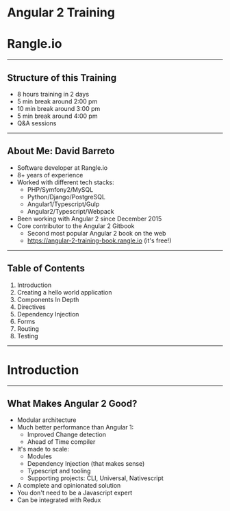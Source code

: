 # Angular 2 Training

# Rangle.io

---

## Structure of this Training

- 8 hours training in 2 days
- 5 min break around 2:00 pm
- 10 min break around 3:00 pm
- 5 min break around 4:00 pm
- Q&A sessions

---

## About Me: David Barreto

- Software developer at Rangle.io
- 8+ years of experience
- Worked with different tech stacks:
  - PHP/Symfony2/MySQL
  - Python/Django/PostgreSQL
  - Angular1/Typescript/Gulp
  - Angular2/Typescript/Webpack
- Been working with Angular 2 since December 2015
- Core contributor to the Angular 2 Gitbook
  - Second most popular Angular 2 book on the web
  - https://angular-2-training-book.rangle.io (it's free!)

---

## Table of Contents

1. Introduction
2. Creating a hello world application
3. Components In Depth
4. Directives
5. Dependency Injection
6. Forms
7. Routing
8. Testing

---

# Introduction

---

## What Makes Angular 2 Good?

- Modular architecture
- Much better performance than Angular 1:
  - Improved Change detection
  - Ahead of Time compiler
- It's made to scale:
  - Modules
  - Dependency Injection (that makes sense)
  - Typescript and tooling
  - Supporting projects: CLI, Universal, Nativescript
- A complete and opinionated solution
- You don't need to be a Javascript expert
- Can be integrated with Redux